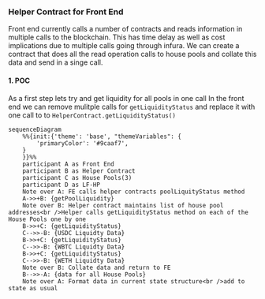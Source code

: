 <style>
    .cssClass > .actor {
    stroke: #ccccff;
    fill: #60ce2d;
}
text.actor {
    fill: black;
    stroke: none;
    font-family: Helvetica;
}

.actor-line {
    stroke: grey;
}

</style>
### Helper Contract for Front End

Front end currently calls a number of contracts and reads information in multiple calls to the blockchain.
This has time delay as well as cost implications due to multiple calls going through infura.
We can create a contract that does all the read operation calls to house pools and collate this data and send in a singe call.

#### 1. POC

As a first step lets try and get liquidity for all pools in one call
In the front end we can remove mulitple calls for `getLiquidityStatus` and replace it with one call to to `HelperContract.getLiquidityStatus()`

```mermaid
sequenceDiagram
    %%{init:{'theme': 'base', "themeVariables": {
        'primaryColor': '#9caaf7',
    }
    }}%%
    participant A as Front End
    participant B as Helper Contract
    participant C as House Pools(3)
    participant D as LF-HP
    Note over A: FE calls helper contracts poolLiquityStatus method
    A->>+B: {getPoolLiquidity}
    Note over B: Helper contract maintains list of house pool addresses<br />Helper calls getLiquidityStatus method on each of the House Pools one by one
    B->>+C: {getLiquidityStatus}
    C-->>-B: {USDC Liquidty Data}
    B->>+C: {getLiquidityStatus}
    C-->>-B: {WBTC Liquidty Data}
    B->>+C: {getLiquidityStatus}
    C-->>-B: {WETH Liquidty Data}
    Note over B: Collate data and return to FE
    B-->>-A: {data for all House Pools}
    Note over A: Format data in current state structure<br />add to state as usual
```
